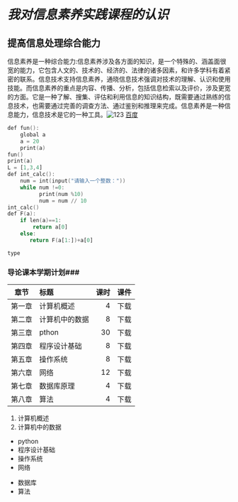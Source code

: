 #  ***我对信息素养实践课程的认识***
##  **提高信息处理综合能力**
信息素养是一种综合能力:信息素养涉及各方面的知识，是一个特殊的、涵盖面很宽的能力，它包含人文的、技术的、经济的、法律的诸多因素，和许多学科有着紧密的联系。信息技术支持信息素养，通晓信息技术强调对技术的理解、认识和使用技能。而信息素养的重点是内容、传播、分析，包括信息检索以及评价，涉及更宽的方面。它是一种了解、搜集、评估和利用信息的知识结构，既需要通过熟练的信息技术，也需要通过完善的调查方法、通过鉴别和推理来完成。信息素养是一种信息能力，信息技术是它的一种工具。![123](C:\Users\罗傲\Downloads\123.jpg)
[百度](https://www.baidu.com/index.php?tn=02049043_12_pg)
```a = 10
def fun():
    global a
    a = 20
    print(a)
fun()
print(a)
L = [1,3,4]
def int_calc():
    num = int(input("请输入一个整数："))
    while num !=0:
          print(num %10)
          num = num // 10
int_calc()
def F(a):
    if len(a)==1:
        return a[0]
    else:
       return F(a[1:])+a[0]
```

`type`

###  导论课本学期计划###
|  章节  | 标题           | 课时 | 课件 |
| :----: | :------------- | ---: | :--: |
| 第一章 | 计算机概述     |    4 | 下载 |
| 第二章 | 计算机中的数据 |    8 | 下载 |
| 第三章 | pthon          |   30 | 下载 |
| 第四章 | 程序设计基础   |    8 | 下载 |
| 第五章 | 操作系统       |    8 | 下载 |
| 第六章 | 网络           |   12 | 下载 |
| 第七章 | 数据库原理     |    4 | 下载 |
| 第八章 | 算法           |    4 | 下载 |

1. 计算机概述
2. 计算机中的数据
- python
- 程序设计基础
- 操作系统
- 网络
* 数据库
* 算法
